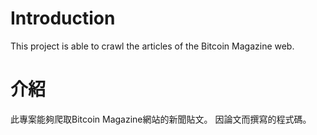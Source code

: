 # Introduction
This project is able to crawl the articles of the Bitcoin Magazine web.  

# 介紹
此專案能夠爬取Bitcoin Magazine網站的新聞貼文。
因論文而撰寫的程式碼。
